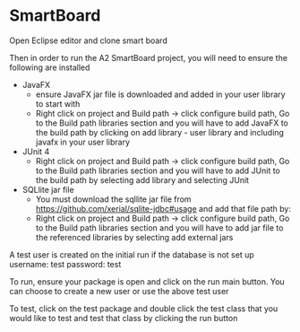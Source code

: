 # SmartBoard
Open Eclipse editor and clone smart board 

Then in order to run the A2 SmartBoard project, you will need to ensure the following are installed
- JavaFX 
	- ensure JavaFX jar file is downloaded and added in your user library to start with
	- Right click on project and Build path -> click configure build path, Go to the Build path libraries section and you will have to 
	  add JavaFX to the build path by clicking on add library  - user library and including javafx in your user library
- JUnit 4
	- Right click on project and Build path -> click configure build path, Go to the Build path libraries section and you will have to 
	  add JUnit to the build path by selecting add library and selecting JUnit
- SQLlite jar file
	- You must download the sqllite jar file from https://github.com/xerial/sqlite-jdbc#usage and add that file path by:
	- Right click on project and Build path -> click configure build path, Go to the Build path libraries section and you will have to 
	  add jar file to the referenced libraries by selecting add external jars
	  
A test user is created on the initial run if the database is not set up
username: test
password: test

To run, ensure your package is open and click on the run main button. You can choose to create a new user or use the above test user

To test, click on the test package and double click the test class that you would like to test and test that class by clicking the run
button 
